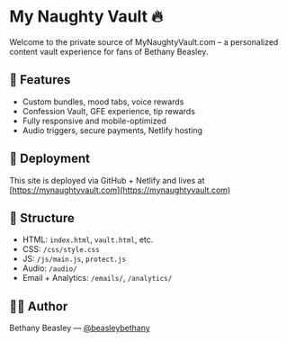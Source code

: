 # My Naughty Vault 🔥

Welcome to the private source of MyNaughtyVault.com – a personalized content vault experience for fans of Bethany Beasley.

## 🔐 Features

- Custom bundles, mood tabs, voice rewards
- Confession Vault, GFE experience, tip rewards
- Fully responsive and mobile-optimized
- Audio triggers, secure payments, Netlify hosting

## 🚀 Deployment

This site is deployed via GitHub + Netlify and lives at [https://mynaughtyvault.com](https://mynaughtyvault.com)

## 📂 Structure

- HTML: `index.html`, `vault.html`, etc.
- CSS: `/css/style.css`
- JS: `/js/main.js`, `protect.js`
- Audio: `/audio/`
- Email + Analytics: `/emails/`, `/analytics/`

## 👩‍💻 Author

Bethany Beasley — [@beasleybethany](https://github.com/beasleybethany)
